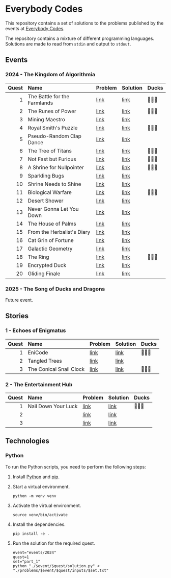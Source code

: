 # Everybody Codes

This repository contains a set of solutions to the problems published by the events
at [Everybody Codes](https://everybody.codes/).

The repository contains a mixture of different programming languages. Solutions are made to read from `stdin` and output
to `stdout`.

## Events

### 2024 - The Kingdom of Algorithmia

| Quest | Name                         | Problem                                              | Solution               | Ducks  |
|------:|:-----------------------------|:-----------------------------------------------------|:-----------------------|:-------|
|     1 | The Battle for the Farmlands | [link](https://everybody.codes/event/2024/quests/1)  | [link](events/2024/1)  | 🦆🦆🦆 |
|     2 | The Runes of Power           | [link](https://everybody.codes/event/2024/quests/2)  | [link](events/2024/2)  | 🦆🦆🦆 |
|     3 | Mining Maestro               | [link](https://everybody.codes/event/2024/quests/3)  | [link](events/2024/3)  |        |
|     4 | Royal Smith's Puzzle         | [link](https://everybody.codes/event/2024/quests/4)  | [link](events/2024/4)  | 🦆🦆🦆 |
|     5 | Pseudo-Random Clap Dance     | [link](https://everybody.codes/event/2024/quests/5)  | [link](events/2024/5)  |        |
|     6 | The Tree of Titans           | [link](https://everybody.codes/event/2024/quests/6)  | [link](events/2024/6)  | 🦆🦆🦆 |
|     7 | Not Fast but Furious         | [link](https://everybody.codes/event/2024/quests/7)  | [link](events/2024/7)  | 🦆🦆🦆 |
|     8 | A Shrine for Nullpointer     | [link](https://everybody.codes/event/2024/quests/8)  | [link](events/2024/8)  | 🦆🦆🦆 |
|     9 | Sparkling Bugs               | [link](https://everybody.codes/event/2024/quests/9)  | [link](events/2024/9)  |        |
|    10 | Shrine Needs to Shine        | [link](https://everybody.codes/event/2024/quests/10) | [link](events/2024/10) |        |
|    11 | Biological Warfare           | [link](https://everybody.codes/event/2024/quests/11) | [link](events/2024/11) | 🦆🦆🦆 |
|    12 | Desert Shower                | [link](https://everybody.codes/event/2024/quests/12) | [link](events/2024/12) |        |
|    13 | Never Gonna Let You Down     | [link](https://everybody.codes/event/2024/quests/13) | [link](events/2024/13) |        |
|    14 | The House of Palms           | [link](https://everybody.codes/event/2024/quests/14) | [link](events/2024/14) |        |
|    15 | From the Herbalist's Diary   | [link](https://everybody.codes/event/2024/quests/15) | [link](events/2024/15) |        |
|    16 | Cat Grin of Fortune          | [link](https://everybody.codes/event/2024/quests/16) | [link](events/2024/16) |        |
|    17 | Galactic Geometry            | [link](https://everybody.codes/event/2024/quests/17) | [link](events/2024/17) |        |
|    18 | The Ring                     | [link](https://everybody.codes/event/2024/quests/18) | [link](events/2024/18) | 🦆🦆🦆 |
|    19 | Encrypted Duck               | [link](https://everybody.codes/event/2024/quests/19) | [link](events/2024/19) |        |
|    20 | Gliding Finale               | [link](https://everybody.codes/event/2024/quests/20) | [link](events/2024/20) |        |

### 2025 - The Song of Ducks and Dragons

Future event.

## Stories

### 1 - Echoes of Enigmatus

| Quest | Name                    | Problem                                          | Solution            | Ducks  |
|------:|:------------------------|:-------------------------------------------------|:--------------------|:-------|
|     1 | EniCode                 | [link](https://everybody.codes/story/1/quests/1) | [link](stories/1/1) | 🦆🦆🦆 |
|     2 | Tangled Trees           | [link](https://everybody.codes/story/1/quests/2) | [link](stories/1/2) |        |
|     3 | The Conical Snail Clock | [link](https://everybody.codes/story/1/quests/3) | [link](stories/1/3) | 🦆🦆🦆 |

### 2 - The Entertainment Hub

| Quest | Name                | Problem                                          | Solution            | Ducks  |
|------:|:--------------------|:-------------------------------------------------|:--------------------|:-------|
|     1 | Nail Down Your Luck | [link](https://everybody.codes/story/2/quests/1) | [link](stories/2/1) | 🦆🦆🦆 |
|     2 |                     | [link](https://everybody.codes/story/2/quests/2) | [link](stories/2/2) |        |
|     3 |                     | [link](https://everybody.codes/story/2/quests/3) | [link](stories/2/3) |        |

## Technologies

### Python

To run the Python scripts, you need to perform the following steps:

1. Install [Python](https://www.python.org/) and [pip](https://pypi.org/project/pip/).

2. Start a virtual environment.
   ```shell
   python -m venv venv
   ```

3. Activate the virtual environment.
   ```shell
   source venv/bin/activate
   ```

4. Install the dependencies.
   ```shell
   pip install -e .
   ```

5. Run the solution for the required quest.
   ```shell
   event="events/2024"
   quest=1
   set="part_1"
   python "./$event/$quest/solution.py" < "./problems/$event/$quest/inputs/$set.txt"
   ```
